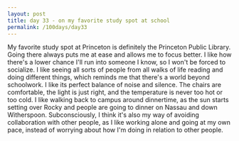 ```yaml
---
layout: post
title: day 33 - on my favorite study spot at school
permalink: /100days/day33
---
```


My favorite study spot at Princeton is definitely the Princeton Public Library. Going there always puts me at ease and allows me to focus better. I like how there's a lower chance I'll run into someone I know, so I won't be forced to socialize. I like seeing all sorts of people from all walks of life reading and doing different things, which reminds me that there's a world beyond schoolwork. I like its perfect balance of noise and silence. The chairs are comfortable, the light is just right, and the temperature is never too hot or too cold. I like walking back to campus around dinnertime, as the sun starts setting over Rocky and people are going to dinner on Nassau and down Witherspoon. Subconsciously, I think it's also my way of avoiding collaboration with other people, as I like working alone and going at my own pace, instead of worrying about how I'm doing in relation to other people. 
